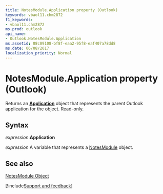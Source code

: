 ```yaml
---
title: NotesModule.Application property (Outlook)
keywords: vbaol11.chm2872
f1_keywords:
- vbaol11.chm2872
ms.prod: outlook
api_name:
- Outlook.NotesModule.Application
ms.assetid: 08c09108-bf8f-eaa2-95f8-eaf407a78dd8
ms.date: 06/08/2017
localization_priority: Normal
---
```



# NotesModule.Application property (Outlook)

Returns an  **[Application](Outlook.Application.md)** object that represents the parent Outlook application for the object. Read-only.


## Syntax

_expression_.**Application**

_expression_ A variable that represents a [NotesModule](Outlook.NotesModule.md) object.


## See also


[NotesModule Object](Outlook.NotesModule.md)

[!include[Support and feedback](~/includes/feedback-boilerplate.md)]